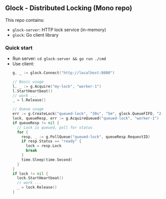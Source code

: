 ## Glock - Distributed Locking (Mono repo)

This repo contains:
- `glock-server`: HTTP lock service (in-memory)
- `glock`: Go client library

### Quick start
- Run server: `cd glock-server && go run ./cmd`
- Use client:
  ```go
  g, _ := glock.Connect("http://localhost:8080")

  // Basic usage
  l, _ := g.Acquire("my-lock", "worker-1")
  l.StartHeartbeat()
  // work ...
  _ = l.Release()

  // Queue usage
  err := g.CreateLock("queued-lock", "30s", "5m", glock.QueueFIFO, "2m")
  lock, queueResp, err := g.AcquireQueued("queued-lock", "worker-1")
  if queueResp != nil {
    // Lock is queued, poll for status
    for {
      resp, _ := g.PollQueue("queued-lock", queueResp.RequestID)
      if resp.Status == "ready" {
        lock = resp.Lock
        break
      }
      time.Sleep(time.Second)
    }
  }
  if lock != nil {
    lock.StartHeartbeat()
    // work ...
    _ = lock.Release()
  }
  ```
